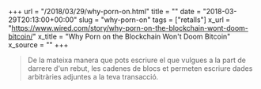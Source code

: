 +++
url = "/2018/03/29/why-porn-on.html"
title = ""
date = "2018-03-29T20:13:00+00:00"
slug = "why-porn-on"
tags = ["retalls"]
x_url = "https://www.wired.com/story/why-porn-on-the-blockchain-wont-doom-bitcoin/"
x_title = "Why Porn on the Blockchain Won't Doom Bitcoin"
x_source = ""
+++


> De la mateixa manera que pots escriure el que vulgues a la part de darrere d'un rebut, les cadenes de blocs et permeten escriure dades arbitràries adjuntes a la teva transacció.
